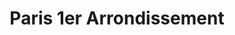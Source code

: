 ---
title: Paris 1er Arrondissement
url: /paris-1er-arrondissement/
latitude: 48.862
longitude: 2.347
---